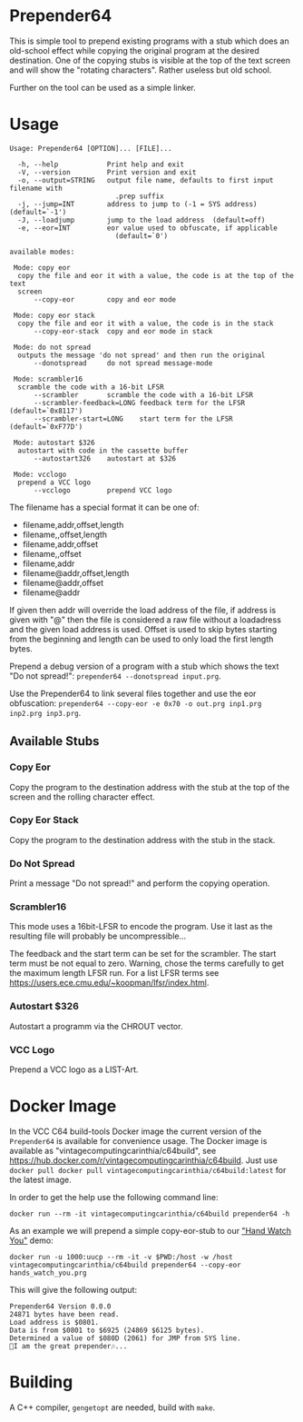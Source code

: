 # Prepender64 #

This is simple tool to prepend existing programs with a stub which
does an old-school effect while copying the original program at the
desired destination. One of the copying stubs is visible at the top of
the text screen and will show the "rotating characters". Rather
useless but old school.

Further on the tool can be used as a simple linker.

# Usage #

```
Usage: Prepender64 [OPTION]... [FILE]...

  -h, --help            Print help and exit
  -V, --version         Print version and exit
  -o, --output=STRING   output file name, defaults to first input filename with
                          .prep suffix
  -j, --jump=INT        address to jump to (-1 = SYS address)  (default=`-1')
  -J, --loadjump        jump to the load address  (default=off)
  -e, --eor=INT         eor value used to obfuscate, if applicable
                          (default=`0')

available modes:

 Mode: copy eor
  copy the file and eor it with a value, the code is at the top of the text
  screen
      --copy-eor        copy and eor mode

 Mode: copy eor stack
  copy the file and eor it with a value, the code is in the stack
      --copy-eor-stack  copy and eor mode in stack

 Mode: do not spread
  outputs the message 'do not spread' and then run the original
      --donotspread     do not spread message-mode

 Mode: scrambler16
  scramble the code with a 16-bit LFSR
      --scrambler       scramble the code with a 16-bit LFSR
      --scrambler-feedback=LONG feedback term for the LFSR  (default=`0x8117')
      --scrambler-start=LONG    start term for the LFSR  (default=`0xF77D')

 Mode: autostart $326
  autostart with code in the cassette buffer
      --autostart326    autostart at $326

 Mode: vcclogo
  prepend a VCC logo
      --vcclogo         prepend VCC logo
```

The filename has a special format it can be one of:

   * filename,addr,offset,length
   * filename,,offset,length
   * filename,addr,offset
   * filename,,offset
   * filename,addr
   * filename@addr,offset,length
   * filename@addr,offset
   * filename@addr

If given then addr will override the load address of the file, if
address is given with "@" then the file is considered a raw file
without a loadadress and the given load address is used. Offset is
used to skip bytes starting from the beginning and length can be used
to only load the first length bytes.

Prepend a debug version of a program with a stub which shows the text
"Do not spread!": `prepender64 --donotspread input.prg`.

Use the Prepender64 to link several files together and use the eor obfuscation: `prepender64 --copy-eor -e 0x70 -o out.prg inp1.prg inp2.prg inp3.prg`.

## Available Stubs ##

### Copy Eor ###

Copy the program to the destination address with the stub at the top
of the screen and the rolling character effect.

### Copy Eor Stack ###

Copy the program to the destination address with the stub in the
stack.

### Do Not Spread ###

Print a message "Do not spread!" and perform the copying operation.

### Scrambler16 ###

This mode uses a 16bit-LFSR to encode the program. Use it last as the
resulting file will probably be uncompressible...

The feedback and the start term can be set for the scrambler. The
start term must be not equal to zero. Warning, chose the terms
carefully to get the maximum length LFSR run. For a list LFSR terms
see <https://users.ece.cmu.edu/~koopman/lfsr/index.html>.

### Autostart $326 ###

Autostart a programm via the CHROUT vector.

### VCC Logo ###

Prepend a VCC logo as a LIST-Art.

# Docker Image #

In the VCC C64 build-tools Docker image the current version of the
`Prepender64` is available for convenience usage. The Docker image is
available as "vintagecomputingcarinthia/c64build", see
https://hub.docker.com/r/vintagecomputingcarinthia/c64build. Just use
`docker pull docker pull vintagecomputingcarinthia/c64build:latest`
for the latest image.

In order to get the help use the following command line:

```
docker run --rm -it vintagecomputingcarinthia/c64build prepender64 -h
```

As an example we will prepend a simple copy-eor-stub to our ["Hand Watch You"](https://csdb.dk/release/?id=226332 "https://csdb.dk/release/?id=226332") demo:

```
docker run -u 1000:uucp --rm -it -v $PWD:/host -w /host vintagecomputingcarinthia/c64build prepender64 --copy-eor hands_watch_you.prg
```

This will give the following output:

	Prepender64 Version 0.0.0
	24871 bytes have been read.
	Load address is $0801.
	Data is from $0801 to $6925 (24869 $6125 bytes).
	Determined a value of $080D (2061) for JMP from SYS line.
	🎵I am the great prepender🎶...

# Building #

A C++ compiler, `gengetopt` are needed, build with `make`.

